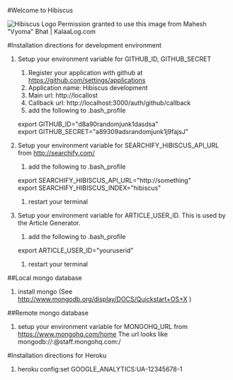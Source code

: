 #Welcome to Hibiscus
     

![Hibiscus Logo](https://github.com/professor/Hibiscus/raw/master/public/images/hibiscus.jpg)
Permission granted to use this image from Mahesh "Vyoma" Bhat | KalaaLog.com 

#Installation directions for development environment

1. Setup your environment variable for GITHUB_ID, GITHUB_SECRET
   1. Register your application with github at https://github.com/settings/applications
   1. Application name: Hibiscus development
   1. Main url: http://locallost
   1. Callback url: http://localhost:3000/auth/github/callback
   1. add the following to .bash_profile

    export GITHUB_ID="d8a90randomjunk1dasdsa"<br/>
    export GITHUB_SECRET="a89309adsrandomjunk1j9fajsJ"
    
1. Setup your environment variable for SEARCHIFY_HIBISCUS_API_URL from http://searchify.com/
   1. add the following to .bash_profile

    export SEARCHIFY_HIBISCUS_API_URL="http://something"<br/>
    export SEARCHIFY_HIBISCUS_INDEX="hibiscus"

   1. restart your terminal

1. Setup your environment variable for ARTICLE_USER_ID. This is used by the Article Generator.
   1. add the following to .bash_profile

    export ARTICLE_USER_ID="youruserid"<br/>

   1. restart your terminal

##Local mongo database
1. install mongo (See http://www.mongodb.org/display/DOCS/Quickstart+OS+X )


##Remote mongo database
1. setup your environment variable for MONGOHQ_URL from https://www.mongohq.com/home
The url looks like mongodb://<user>:<password>@staff.mongohq.com:<port>/<databasename>

#Installation directions for Heroku

1. heroku config:set GOOGLE_ANALYTICS:UA-12345678-1

